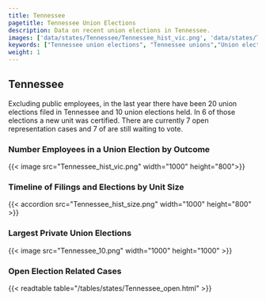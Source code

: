 ```yaml
---
title: Tennessee
pagetitle: Tennessee Union Elections
description: Data on recent union elections in Tennessee.
images: ['data/states/Tennessee/Tennessee_hist_vic.png', 'data/states/Tennessee/Tennessee_hist_size.png', 'data/states/Tennessee/Tennessee_10.png']
keywords: ["Tennessee union elections", "Tennessee unions","Union elections"]
weight: 1
---
```

##  Tennessee

Excluding public employees, in the last year there have been 20 union elections filed in Tennessee and 10 union elections held. In 6 of those elections a new unit was certified. There are currently 7 open representation cases and 7 of are still waiting to vote.

### Number Employees in a Union Election by Outcome
{{< image src="Tennessee_hist_vic.png" width="1000" height="800">}}

### Timeline of Filings and Elections by Unit Size
{{< accordion src="Tennessee_hist_size.png" width="1000" height="800" >}}

### Largest Private Union Elections
{{< image src="Tennessee_10.png" width="1000" height="1000"  >}}

### Open Election Related Cases
{{< readtable table="/tables/states/Tennessee_open.html" >}}

